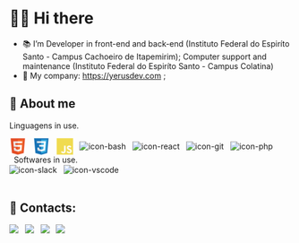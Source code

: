 # 👋🏾 Hi there

- 📚 I’m Developer in front-end and back-end (Instituto Federal do Espiríto Santo - Campus Cachoeiro de Itapemirim); Computer support and maintenance (Instituto Federal do Espiríto Santo - Campus Colatina)
- 🔗 My company: https://yerusdev.com ;

## 🚀 About me
Linguagens in use. 
<div style="display: inline_block">
  <img align="center" alt="icon-HTML" height="30" width="30" src="https://raw.githubusercontent.com/devicons/devicon/master/icons/html5/html5-original.svg"> &nbsp;  
  <img align="center" alt="icon-CSS" height="30" width="30" src="https://raw.githubusercontent.com/devicons/devicon/master/icons/css3/css3-original.svg"> &nbsp;  
  <img align="center" alt="icon-Js" height="30" width="30" src="https://raw.githubusercontent.com/devicons/devicon/master/icons/javascript/javascript-plain.svg"> &nbsp;  
  <img align="center" alt="icon-bash" height="30" width="30" src="https://cdn.jsdelivr.net/gh/devicons/devicon/icons/bash/bash-original.svg"> &nbsp;
  <img align="center" alt="icon-react" height="30" width="30" src="https://cdn.jsdelivr.net/gh/devicons/devicon/icons/react/react-original.svg"> &nbsp;
  <img align="center" alt="icon-git" height="30" width="30" src="https://cdn.jsdelivr.net/gh/devicons/devicon/icons/git/git-original.svg"> &nbsp;
  <img align="center" alt="icon-php" height="30" width="30" src="https://cdn.jsdelivr.net/gh/devicons/devicon/icons/php/php-plain.svg"> &nbsp;
</div>
 &nbsp;
Softwares in use.
<div style="display: inline_block">
  <img align="center" alt="icon-slack" height="30" width="30" src="https://cdn.jsdelivr.net/gh/devicons/devicon/icons/slack/slack-original.svg"> &nbsp;
  <img align="center" alt="icon-vscode" height="30" width="30" src="https://cdn.jsdelivr.net/gh/devicons/devicon/icons/vscode/vscode-original.svg"> &nbsp;
</div>
<br>

## 📱 Contacts:
<div>
  <a href="https://www.instagram.com/yerusdev/" target="_blank"><img src="https://img.shields.io/badge/-Instagram-%23E4405F?style=for-the-badge&logo=instagram&logoColor=white" target="_blank"></a> &nbsp;
 <a href="https://discord.gg/jw9eYPf" target="_blank"><img src="https://img.shields.io/badge/Discord-7289DA?style=for-the-badge&logo=discord&logoColor=white" target="_blank"></a> &nbsp;
  <a href = "mailto:sostenes.dev@outlook.com.br" target="_blank"><img src="https://img.shields.io/badge/-Gmail-%23333?style=for-the-badge&logo=gmail&logoColor=white" target="_blank"></a> &nbsp;
  <a href="https://www.linkedin.com/in/sóstenes-santana-santos-393030245/" target="_blank"><img src="https://img.shields.io/badge/-LinkedIn-%230077B5?style=for-the-badge&logo=linkedin&logoColor=white" target="_blank"></a> 
 
</div>
